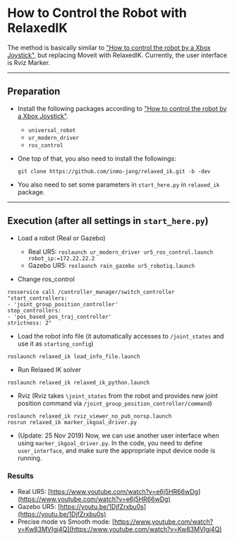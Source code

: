 # How to Control the Robot with RelaxedIK

The method is basically similar to ["How to control the robot by a Xbox Joystick"](https://github.com/inmo-jang/rain_teleoperation/edit/master/xbox_teleop.md), but replacing Moveit with RelaxedIK. Currently, the user interface is Rviz Marker.

------------------------

## Preparation

- Install the following packages according to ["How to control the robot by a Xbox Joystick"](https://github.com/inmo-jang/rain_teleoperation/edit/master/xbox_teleop.md). 
    - `universal_robot`
    - `ur_modern_driver`
    - `ros_control`

- One top of that, you also need to install the followings:
    ```
    git clone https://github.com/inmo-jang/relaxed_ik.git -b -dev
    ```
    
- You also need to set some parameters in `start_here.py` in `relaxed_ik` package. 

-------------------------
## Execution (after all settings in `start_here.py`)

* Load a robot (Real or Gazebo)

    * Real UR5: `roslaunch ur_modern_driver ur5_ros_control.launch robot_ip:=172.22.22.2`
    * Gazebo UR5: `roslaunch rain_gazebo ur5_robotiq.launch`


* Change ros_control   
           
```
rosservice call /controller_manager/switch_controller "start_controllers:
- 'joint_group_position_controller'
stop_controllers:
- 'pos_based_pos_traj_controller'
strictness: 2"
```
    
* Load the robot info file (it automatically accesses to `/joint_states` and use it as `starting_config`)
```   
roslaunch relaxed_ik load_info_file.launch
```            

* Run Relaxed IK solver
```   
roslaunch relaxed_ik relaxed_ik_python.launch
```

* Rviz (Rviz takes `\joint_states` from the robot and provides new joint position command via `/joint_group_position_controller/command`)
```
roslaunch relaxed_ik rviz_viewer_no_pub_norsp.launch 
rosrun relaxed_ik marker_ikgoal_driver.py
```

* (Update: 25 Nov 2019) Now, we can use another user interface when using `marker_ikgoal_driver.py`. In the code, you need to define `user_interface`, and make sure the appropriate input device node is running. 


### Results
* Real UR5: [https://www.youtube.com/watch?v=e6j5HR66wDg](https://www.youtube.com/watch?v=e6j5HR66wDg)
* Gazebo UR5: [https://youtu.be/1DjfZrxbu0s](https://youtu.be/1DjfZrxbu0s)
* Precise mode vs Smooth mode: [https://www.youtube.com/watch?v=Kw83MVIgj4Q](https://www.youtube.com/watch?v=Kw83MVIgj4Q)

